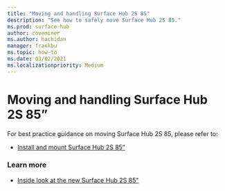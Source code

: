 ```yaml
---
title: "Moving and handling Surface Hub 2S 85"
description: "See how to safely move Surface Hub 2S 85."
ms.prod: surface-hub
author: coveminer
ms.author: hachidan
manager: frankbu
ms.topic: how-to
ms.date: 03/02/2021
ms.localizationpriority: Medium
---
```

# Moving and handling Surface Hub 2S 85”

For best practice guidance on moving Surface Hub 2S 85, please refer to: 

- [Install and mount Surface Hub 2S 85”](surface-hub-2s-85-install-mount.md)

### Learn more

- [Inside look at the new Surface Hub 2S 85"](https://techcommunity.microsoft.com/t5/surface-it-pro-blog/inside-look-at-the-new-surface-hub-2s-85/ba-p/1721773)